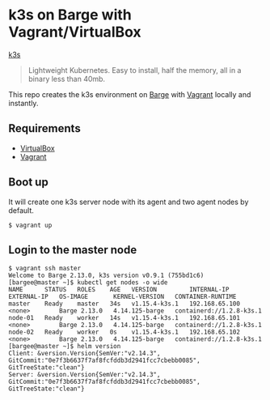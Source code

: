 # k3s on Barge with Vagrant/VirtualBox

[k3s](https://github.com/rancher/k3s)

> Lightweight Kubernetes. Easy to install, half the memory, all in a binary less than 40mb.

This repo creates the k3s environment on [Barge](https://github.com/bargees/barge-os) with [Vagrant](https://www.vagrantup.com/) locally and instantly.

## Requirements

- [VirtualBox](https://www.virtualbox.org/)
- [Vagrant](https://www.vagrantup.com/)

## Boot up

It will create one k3s server node with its agent and two agent nodes by default.

```
$ vagrant up
```

## Login to the master node

```
$ vagrant ssh master
Welcome to Barge 2.13.0, k3s version v0.9.1 (755bd1c6)
[bargee@master ~]$ kubectl get nodes -o wide
NAME      STATUS   ROLES    AGE   VERSION         INTERNAL-IP      EXTERNAL-IP   OS-IMAGE       KERNEL-VERSION   CONTAINER-RUNTIME
master    Ready    master   34s   v1.15.4-k3s.1   192.168.65.100   <none>        Barge 2.13.0   4.14.125-barge   containerd://1.2.8-k3s.1
node-01   Ready    worker   14s   v1.15.4-k3s.1   192.168.65.101   <none>        Barge 2.13.0   4.14.125-barge   containerd://1.2.8-k3s.1
node-02   Ready    worker   0s    v1.15.4-k3s.1   192.168.65.102   <none>        Barge 2.13.0   4.14.125-barge   containerd://1.2.8-k3s.1
[bargee@master ~]$ helm version
Client: &version.Version{SemVer:"v2.14.3", GitCommit:"0e7f3b6637f7af8fcfddb3d2941fcc7cbebb0085", GitTreeState:"clean"}
Server: &version.Version{SemVer:"v2.14.3", GitCommit:"0e7f3b6637f7af8fcfddb3d2941fcc7cbebb0085", GitTreeState:"clean"}
```